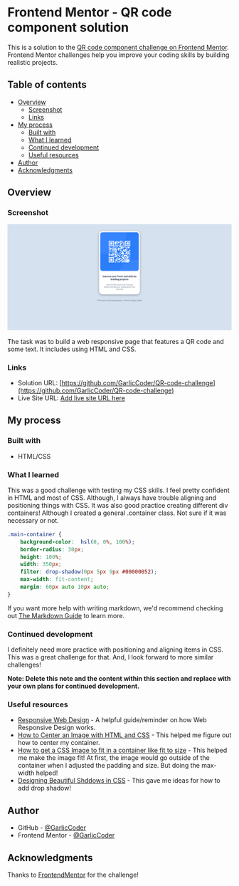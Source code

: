 # Frontend Mentor - QR code component solution

This is a solution to the [QR code component challenge on Frontend Mentor](https://www.frontendmentor.io/challenges/qr-code-component-iux_sIO_H). Frontend Mentor challenges help you improve your coding skills by building realistic projects. 

## Table of contents

- [Overview](#overview)
  - [Screenshot](#screenshot)
  - [Links](#links)
- [My process](#my-process)
  - [Built with](#built-with)
  - [What I learned](#what-i-learned)
  - [Continued development](#continued-development)
  - [Useful resources](#useful-resources)
- [Author](#author)
- [Acknowledgments](#acknowledgments)


## Overview

### Screenshot

![](./images/screenshot.png)

The task was to build a web responsive page that features a QR code and some text. It includes using HTML and CSS. 

### Links

- Solution URL: [https://github.com/GarlicCoder/QR-code-challenge](https://github.com/GarlicCoder/QR-code-challenge)
- Live Site URL: [Add live site URL here](https://your-live-site-url.com)

## My process

### Built with

- HTML/CSS

### What I learned

This was a good challenge with testing my CSS skills. I feel pretty confident in HTML and most of CSS. Although, I always have trouble aligning and positioning things with CSS. It was also good practice creating different div containers! Although I created a general .container class. Not sure if it was necessary or not.

```css
.main-container {
    background-color:  hsl(0, 0%, 100%);
    border-radius: 30px;
    height: 100%;
    width: 350px;
    filter: drop-shadow(0px 5px 9px #00000052);
    max-width: fit-content;
    margin: 60px auto 10px auto;
}
```


If you want more help with writing markdown, we'd recommend checking out [The Markdown Guide](https://www.markdownguide.org/) to learn more.


### Continued development

I definitely need more practice with positioning and aligning items in CSS. This was a great challenge for that. And, I look forward to more similar challenges!

**Note: Delete this note and the content within this section and replace with your own plans for continued development.**

### Useful resources

- [Responsive Web Design](https://www.w3schools.com/css/css_rwd_intro.asp) - A helpful guide/reminder on  how Web Responsive Design works. 
- [How to Center an Image with HTML and CSS](https://blog.hubspot.com/website/center-an-image-in-html#) - This helped me figure out how to center my container. 
- [How to get a CSS Image to fit in a container like fit to size](https://www.shecodes.io/athena/72487-how-to-get-a-css-image-to-fit-in-a-container-like-fit-to-size#) - This helped me make the image fit! At first, the image would go outside of the container when I adjusted the padding and size. But doing the max-width helped!
- [Designing Beautiful Shddows in CSS](https://www.joshwcomeau.com/css/designing-shadows/) - This gave me ideas for how to add drop shadow! 
## Author

- GitHub - [@GarlicCoder](https://github.com/GarlicCoder)
- Frontend Mentor - [@GarlicCoder](https://www.frontendmentor.io/profile/GarlicCoder)

## Acknowledgments

Thanks to [FrontendMentor](https://www.frontendmentor.io/) for the challenge!